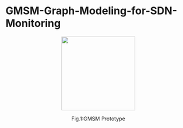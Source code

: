 # GMSM-Graph-Modeling-for-SDN-Monitoring

<div class="container">
  <div class="subcontainer">
    <figure>
      <p align="center">
      <img  src="[https://user-images.githubusercontent.com/12594727/49808997-b7a6a780-fd55-11e8-8645-dc3cc944acd7.png](https://user-images.githubusercontent.com/12594727/170258380-fcb0a9ad-43ce-4458-bb1a-4cec222107ed.png)" width="200" height="200"/>
      <figcaption><p align="center">Fig.1:GMSM Prototype</figcaption>
    </figure>
  </div>
</div>
